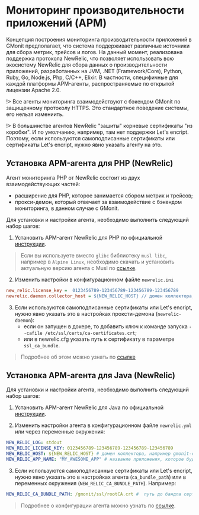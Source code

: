 # Мониторинг производительности приложений (APM)
Концепция построения мониторинга производительности приложений в GMonit предполагает, что система поддерживает различные источники для сбора метрик, трейсов и логов. На данный момент, реализована поддержка протокола NewRelic, что позволяет использовать всю экосистему NewRelic для сбора данных о производительности приложений, разработанных на JVM, .NET (Framework/Core), Python, Ruby, Go, Node.js, Php, C/C++, Elixir. В частности, специфичные для каждой платформы APM-агенты, распространяемые по открытой лицензии Apache 2.0.

!> Все агенты мониторинга взаимодействуют с бэкендом GMonit по защищенному протоколу HTTPS. Это стандартное поведение системы, его нельзя измениить. 

!> В большинстве агентов NewRelic "зашиты" корневые сертификаты "из коробки". И по умолчанию, например, там нет поддержки Let's encript. Поэтому, если используются самоподписанные сертификаты или сертификаты Let's encript, нужно явно указать агенту на это. 

## Установка APM-агента для PHP (NewRelic)
Агент мониторинга PHP от NewRelic состоит из двух взаимодействующих частей:
* расширение для PHP, которое занимается сбором метрик и трейсов;
* прокси-демон, который отвечает за взаимодействие с бэкендом мониторинга, в данном случае с GMonit. 

Для установки и настройки агента, необходимо выполнить следующий набор шагов:

1. Установить APM-агент NewRelic для PHP по официальной [инструкции](https://docs.newrelic.com/docs/apm/agents/php-agent/installation/php-agent-installation-overview).

> Если вы используете вместо `glibc` библиотеку `musl libc`, например в `Alpine Linux`, необходимо скачать и установить актуальную версию агента с Musl по [ссылке](https://download.newrelic.com/php_agent/release/). 

2. Изменить настройки в конфигурационном файле `newrelic.ini` 
```ini
new_relic.license_key =  0123456789-123456789-123456789-123456789
newrelic.daemon.collector_host = ${NEW_RELIC_HOST} // домен коллектора, например gmonit-collector.<<DOMAIN>>.ru
```

3. Если используются самоподписанные сертификаты или Let's encript, нужно явно указать это в настройках проксти-демона (`newrelic-daemon`):
    * если он запущен в докере, то добавить ключ к команде запуска  `--cafile /etc/ssl/certs/ca-certificates.crt`;
    * или в newrelic.cfg указать путь к сертификату в параметре `ssl_ca_bundle`. 

> Подробнее об этом можно узнать по [ссылке](https://docs.newrelic.com/docs/apm/agents/php-agent/configuration/proxy-daemon-newreliccfg-settings/#proxy-settings)

## Установка APM-агента для Java (NewRelic)
Для установки и настройки агента, необходимо выполнить следующий набор шагов:

1. Установить APM-агент NewRelic для Java по официальной [инструкции](https://docs.newrelic.com/install/java/).

2. Изменить настройки агента в конфигурационном файле `newrelic.yml` или через переменные окружения: 
```yaml
NEW_RELIC_LOG: stdout
NEW_RELIC_LICENSE_KEY: 0123456789-123456789-123456789-123456789
NEW_RELIC_HOST: ${NEW_RELIC_HOST} # домен коллектора, например gmonit-collector.<<DOMAIN>>.ru
NEW_RELIC_APP_NAME: "MY_AWESOME_APP" # название приложения, которое будете мониторить
```

3. Если используются самоподписанные сертификаты или Let's encript, нужно явно указать это в настройках агента (`ca_bundle_path`) или в переменных окружения (`NEW_RELIC_CA_BUNDLE_PATH`). Например:
```yaml
NEW_RELIC_CA_BUNDLE_PATH: /gmonit/ssl/rootCA.crt #  путь до бандла сертификатов
```

> Подробнее о конфигурации агента можно узнать по [ссылке](https://docs.newrelic.com/docs/apm/agents/java-agent/configuration/java-agent-configuration-config-file/).